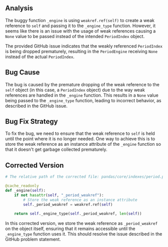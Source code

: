 ## Analysis
The buggy function `_engine` is using `weakref.ref(self)` to create a weak reference to `self` and passing it to the `_engine_type` function. However, it seems like there is an issue with the usage of weak references causing a `None` value to be passed instead of the intended `PeriodIndex` object.

The provided GitHub issue indicates that the weakly referenced `PeriodIndex` is being dropped prematurely, resulting in the `PeriodEngine` receiving `None` instead of the actual `PeriodIndex`.

## Bug Cause
The bug is caused by the premature dropping of the weak reference to the `self` object (in this case, a `PeriodIndex` object) due to the way weak references are handled in the `_engine` function. This results in a `None` value being passed to the `_engine_type` function, leading to incorrect behavior, as described in the GitHub issue.

## Bug Fix Strategy
To fix the bug, we need to ensure that the weak reference to `self` is held until the point where it is no longer needed. One way to achieve this is to store the weak reference as an instance attribute of the `_engine` function so that it doesn't get garbage collected prematurely.

## Corrected Version
```python
# The relative path of the corrected file: pandas/core/indexes/period.py

@cache_readonly
def _engine(self):
    if not hasattr(self, "_period_weakref"):
        # Store the weak reference as an instance attribute
        self._period_weakref = weakref.ref(self)
    
    return self._engine_type(self._period_weakref, len(self))
```

In this corrected version, we store the weak reference as `_period_weakref` on the object itself, ensuring that it remains accessible until the `_engine_type` function uses it. This should resolve the issue described in the GitHub problem statement.